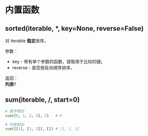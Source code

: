 # 内置函数

## sorted(iterable, *, key=None, reverse=False)
对 iterable **稳定**排序。  

参数：  
- key - 带有单个参数的函数，提取用于比较的键。  
- reverse - 是否按反向顺序排序。  

返回：  
**列表**!!  

## sum(iterable, /, start=0)
```py
# 数字相加
sum([0, 1, 2, 3], 2)   # 8

# 列表相加
sum([[1], [1, 2]], []) # [1, 1, 2]
```
